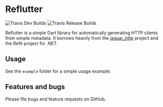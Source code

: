 # Reflutter

![Travis Dev Builds](https://api.travis-ci.com/ctartamella/reflutter.svg?branch=master)
![Travis Release Builds](https://api.travis-ci.com/ctartamella/reflutter.svg?branch=release)

Reflutter is a simple Dart library for automatically generating HTTP clients from
simple metadata.  It borrows heavily from the [jaguar_http](https://github.com/jaguar-dart/jaguar_http)
project and the Refit project for .NET.

## Usage

See the ```example``` folder for a simple usage example.

## Features and bugs

Please file bugs and feature requests on GitHub.
